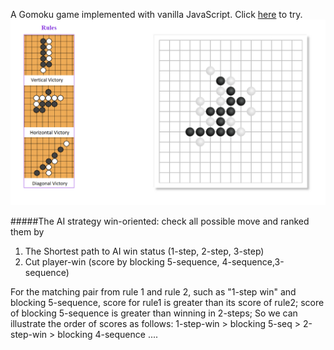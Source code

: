 A Gomoku game implemented with vanilla JavaScript.
Click [here](https://lukeouyang.github.io/gomoku/) to try.
![Image of Gomoku](./img/gomoku.png)

#####The AI strategy
win-oriented: check all possible move and ranked them by
1. The Shortest path to AI win status (1-step, 2-step, 3-step)
2. Cut player-win (score by blocking 5-sequence, 4-sequence,3-sequence)

For the matching pair from rule 1 and rule 2, such as "1-step win" and blocking 5-sequence, score for rule1 is greater than its score of rule2;
score of blocking 5-sequence is greater than winning in 2-steps;
So we can illustrate the order of scores as follows:
1-step-win > blocking 5-seq > 2-step-win > blocking 4-sequence ....
